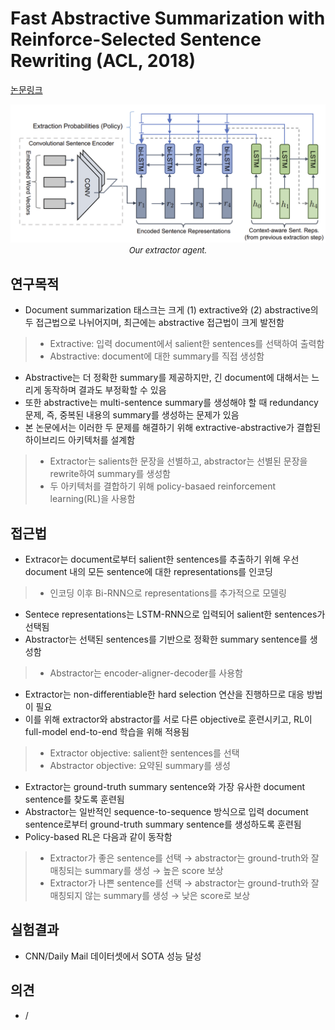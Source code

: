 # Fast Abstractive Summarization with Reinforce-Selected Sentence Rewriting (ACL, 2018)

[논문링크](https://arxiv.org/abs/1805.11080)

<p align="center">
    <img width="600" alt='fig1' src="./img/16_11_01.png?raw=true"></br>
    <em><font size=2>Our extractor agent.</font></em>
</p>

## 연구목적
- Document summarization 태스크는 크게 (1) extractive와 (2) abstractive의 두 접근법으로 나뉘어지며, 최근에는 abstractive 접근법이 크게 발전함
> - Extractive: 입력 document에서 salient한 sentences를 선택하여 출력함
> - Abstractive: document에 대한 summary를 직접 생성함
- Abstractive는 더 정확한 summary를 제공하지만, 긴 document에 대해서는 느리게 동작하며 결과도 부정확할 수 있음
- 또한 abstractive는 multi-sentence summary를 생성해야 할 때 redundancy 문제, 즉, 중복된 내용의 summary를 생성하는 문제가 있음
- 본 논문에서는 이러한 두 문제를 해결하기 위해 extractive-abstractive가 결합된 하이브리드 아키텍처를 설계함
> - Extractor는 salients한 문장을 선별하고, abstractor는 선별된 문장을 rewrite하여 summary를 생성함
> - 두 아키텍처를 결합하기 위해 policy-basaed reinforcement learning(RL)을 사용함

## 접근법
- Extracor는 document로부터 salient한 sentences를 추출하기 위해 우선 document 내의 모든 sentence에 대한 representations를 인코딩
> - 인코딩 이후 Bi-RNN으로 representations를 추가적으로 모델링
- Sentece representations는 LSTM-RNN으로 입력되어 salient한 sentences가 선택됨
- Abstractor는 선택된 sentences를 기반으로 정확한 summary sentence를 생성함
> - Abstractor는 encoder-aligner-decoder를 사용함
- Extractor는 non-differentiable한 hard selection 연산을 진행하므로 대응 방법이 필요
- 이를 위해 extractor와 abstractor를 서로 다른 objective로 훈련시키고, RL이 full-model end-to-end 학습을 위해 적용됨
> - Extractor objective: salient한 sentences를 선택
> - Abstractor objective: 요약된 summary를 생성
- Extractor는 ground-truth summary sentence와 가장 유사한 document sentence를 찾도록 훈련됨
- Abstractor는 일반적인 sequence-to-sequence 방식으로 입력 document sentence로부터 ground-truth summary sentence를 생성하도록 훈련됨
- Policy-based RL은 다음과 같이 동작함
> - Extractor가 좋은 sentence를 선택 → abstractor는 ground-truth와 잘 매칭되는 summary를 생성 → 높은 score 보상
> - Extractor가 나쁜 sentence를 선택 → abstractor는 ground-truth와 잘 매칭되지 않는 summary를 생성 → 낮은 score로 보상

## 실험결과
- CNN/Daily Mail 데이터셋에서 SOTA 성능 달성

## 의견
- /